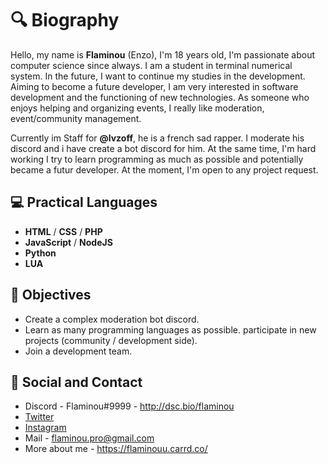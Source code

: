 # 🔍 Biography

Hello, my name is **Flaminou** (Enzo), I'm 18 years old, I'm passionate about computer science since always. 
I am a student in terminal numerical system. In the future, I want to continue my studies in the development.
Aiming to become a future developer, I am very interested in software development and the functioning of new technologies.
As someone who enjoys helping and organizing events, I really like moderation, event/community management.

Currently im Staff for **@lvzoff**, he is a french sad rapper. I moderate his discord and i have create a bot discord for him.
At the same time, I'm hard working I try to learn programming as much as possible and potentially became a futur developer.
At the moment, I'm open to any project request.

## 💻  __Practical Languages__
- **HTML** / **CSS** / **PHP**
- **JavaScript** / **NodeJS**
- **Python**
- **LUA**

## 🎯 __Objectives__

- Create a complex moderation bot discord.
- Learn as many programming languages as possible.
participate in new projects (community / development side).
- Join a development team.

## 👥 __Social and Contact__
 - Discord - Flaminou#9999 - http://dsc.bio/flaminou
 - [Twitter](https://twitter.com/Flaminouu)
 - [Instagram](https://www.instagram.com/flaminou.offi/)
 - Mail - flaminou.pro@gmail.com
 - More about me - https://flaminouu.carrd.co/
 

